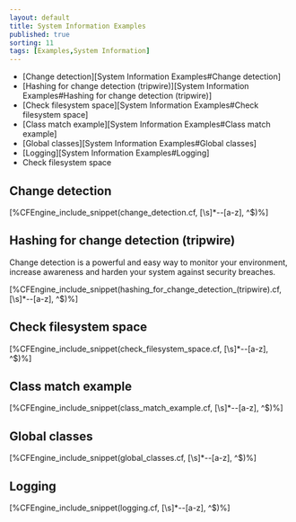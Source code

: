 ```yaml
---
layout: default
title: System Information Examples
published: true
sorting: 11
tags: [Examples,System Information]
---
```


* [Change detection][System Information Examples#Change detection]
* [Hashing for change detection (tripwire)][System Information Examples#Hashing for change detection (tripwire)]
* [Check filesystem space][System Information Examples#Check filesystem space]
* [Class match example][System Information Examples#Class match example]
* [Global classes][System Information Examples#Global classes]
* [Logging][System Information Examples#Logging]
* Check filesystem space

## Change detection


[%CFEngine_include_snippet(change_detection.cf, [\s]*--[a-z], ^$)%]

## Hashing for change detection (tripwire) ##

Change detection is a powerful and easy way to monitor your environment, increase awareness and harden your system against security breaches.


[%CFEngine_include_snippet(hashing_for_change_detection_(tripwire).cf, [\s]*--[a-z], ^$)%]

## Check filesystem space ##


[%CFEngine_include_snippet(check_filesystem_space.cf, [\s]*--[a-z], ^$)%]

## Class match example


[%CFEngine_include_snippet(class_match_example.cf, [\s]*--[a-z], ^$)%]

## Global classes



[%CFEngine_include_snippet(global_classes.cf, [\s]*--[a-z], ^$)%]

## Logging

[%CFEngine_include_snippet(logging.cf, [\s]*--[a-z], ^$)%]
